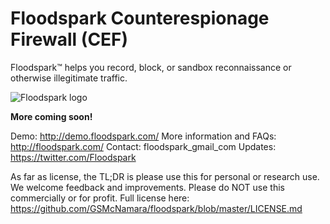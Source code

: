 <h1>Floodspark Counterespionage Firewall (CEF)</h1>

Floodspark™ helps you record, block, or sandbox reconnaissance or otherwise illegitimate traffic.

![Floodspark logo](https://repository-images.githubusercontent.com/202436712/46ff7f80-c4cd-11e9-880e-07b6fc862c32)

**More coming soon!**

Demo: http://demo.floodspark.com/
More information and FAQs: http://floodspark.com/
Contact: floodspark_gmail_com
Updates: https://twitter.com/Floodspark

As far as license, the TL;DR is please use this for personal or research use. We welcome feedback and improvements. Please do NOT use this commercially or for profit. Full license here: https://github.com/GSMcNamara/floodspark/blob/master/LICENSE.md
